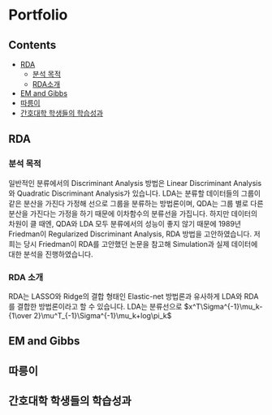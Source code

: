 # Portfolio

## Contents

- [RDA](#RDA)
    - [분석 목적](#분석-목적)
    - [RDA소개](#RDA-소개)
- [EM and Gibbs](#em-and-gibbs)
- [따릉이](#따릉이)
- [간호대학 학생들의 학습성과](#간호대학-학생들의-학습성과)

## RDA

### 분석 목적

일반적인 분류에서의 Discriminant Analysis 방법은 Linear Discriminant Analysis와 Quadratic Discriminant Analysis가 있습니다.
LDA는 분류할 데이터들의 그룹이 같은 분산을 가진다 가정해 선으로 그룹을 분류하는 방법론이며, QDA는 그룹 별로 다른 분산을 가진다는 가정을 하기 때문에 이차함수의 분류선을 가집니다.
하지만 데이터의 차원이 클 때엔, QDA와 LDA 모두 분류에서의 성능이 좋지 않기 때문에 1989년 Friedman이 Regularized Discriminant Analysis, RDA 방법을 고안하였습니다.
저희는 당시 Friedman이 RDA를 고안했던 논문을 참고해 Simulation과 실제 데이터에 대한 분석을 진행하였습니다.

### RDA 소개

RDA는 LASSO와 Ridge의 결합 형태인 Elastic-net 방법론과 유사하게 LDA와 RDA를 결합한 방법론이라고 할 수 있습니다.
LDA는 분류선으로 $x^T\Sigma^{-1}\mu_k-{1\over 2}\mu^T_{-1}\Sigma^{-1}\mu_k+log\pi_k$


## EM and Gibbs




## 따릉이




## 간호대학 학생들의 학습성과




